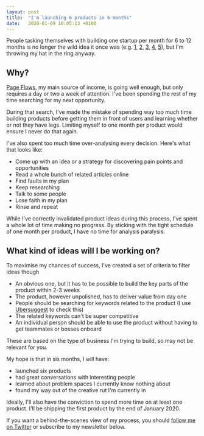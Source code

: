 ```yaml
---
layout: post
title:  "I'm launching 6 products in 6 months"
date:   2020-01-09 10:05:13 +0100
---
```


People tasking themselves with building one startup per month for 6 to 12 months is no longer the wild idea it once was (e.g. <a href="https://levels.io/12-startups-12-months/" target="_blank">1</a>, <a href="https://blog.yongfook.com/12-startups-in-12-months.html" target="_blank">2</a>, <a href="https://medium.com/@swlkr/im-shipping-12-startups-in-12-months-f70266a50cef" target="_blank">3</a>, <a href="https://blog.cjtrowbridge.com/category/blog/projects/the-levels-challenge-build-12-startups-in-12-months/" target="_blank">4</a>, <a href="https://blog.wearecontrast.com/introducing-sixbysix-217d608362" target="_blank">5</a>), but I'm throwing my hat in the ring anyway.

## Why?
<a href="https://pageflows.com/" target="_blank">Page Flows</a>, my main source of income, is going well enough, but only requires a day or two a week of attention. I've been spending the rest of my time searching for my next opportunity.

During that search, I've made the mistake of spending way too much time building products before getting them in front of users and learning whether or not they have legs. Limiting myself to one month per product would ensure I never do that again.

I've also spent too much time over-analysing every decision. Here's what that looks like:

 - Come up with an idea or a strategy for discovering pain points and opportunities
 - Read a whole bunch of related articles online
 - Find faults in my plan
 - Keep researching
 - Talk to some people
 - Lose faith in my plan
 - Rinse and repeat

While I've correctly invalidated product ideas during this process, I've spent a whole lot of time making no progress. By sticking with the tight schedule of one month per product, I have no time for analysis paralysis.

## What kind of ideas will I be working on?
To maximise my chances of success, I've created a set of criteria to filter ideas though

- An obvious one, but it has to be possible to build the key parts of the product within 2-3 weeks
- The product, however unpolished, has to deliver value from day one
- People should be searching for keywords related to the product (I use <a href="https://neilpatel.com/ubersuggest/" target="_blank">Ubersuggest</a> to check this)
- The related keywords can't be super competitive
- An individual person should be able to use the product without having to get teammates or bosses onboard

These are based on the type of business I'm trying to build, so may not be relevant for you.

My hope is that in six months, I will have:
- launched six products
- had great conversations with interesting people
- learned about problem spaces I currently know nothing about
- found my way out of the creative rut I'm currently in

Ideally, I'll also have the conviction to spend more time on at least one product. I'll be shipping the first product by the end of January 2020.

If you want a behind-the-scenes view of my process, you should <a href="https://twitter.com/ramykhuffash" target="_blank" rel="nofollow">follow me on Twitter</a> or subscribe to my newsletter below.
